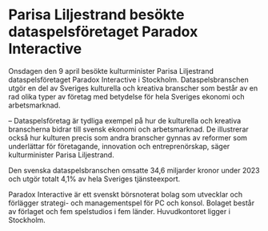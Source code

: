 # Parisa Liljestrand besökte dataspelsföretaget Paradox Interactive

Onsdagen den 9 april besökte kulturminister Parisa Liljestrand dataspelsföretaget Paradox Interactive i Stockholm. Dataspelsbranschen utgör en del av Sveriges kulturella och kreativa branscher som består av en rad olika typer av företag med betydelse för hela Sveriges ekonomi och arbetsmarknad.

– Dataspelsföretag är tydliga exempel på hur de kulturella och kreativa branscherna bidrar till svensk ekonomi och arbetsmarknad. De illustrerar också hur kulturen precis som andra branscher gynnas av reformer som underlättar för företagande, innovation och entreprenörskap, säger kulturminister Parisa Liljestrand.

Den svenska dataspelsbranschen omsatte 34,6 miljarder kronor under 2023 och utgör totalt 4,1% av hela Sveriges tjänsteexport.

Paradox Interactive är ett svenskt börsnoterat bolag som utvecklar och förlägger strategi- och managementspel för PC och konsol. Bolaget består av förlaget och fem spelstudios i fem länder. Huvudkontoret ligger i Stockholm.
